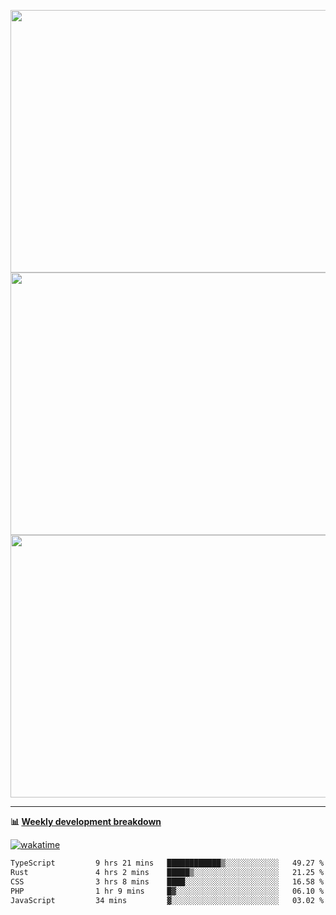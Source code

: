 <p float="left" align="middle"><img src="https://user-images.githubusercontent.com/56089155/195064669-12bd89bb-53c9-44b1-9fd8-993f93f585e1.png" width="600px" height="420px">
<img src="https://user-images.githubusercontent.com/56089155/195064706-c37aa3c8-f669-46c9-abba-1eadcbb910c5.png" width="600px" height="420px">
<img src="https://user-images.githubusercontent.com/56089155/195064753-0de674c7-4fc7-4831-a8a5-402e19cc77be.png" width="600px" height="420px"></p>

<hr />

**📊 [Weekly development breakdown](https://wakatime.com/@Ari24)**

[![wakatime](https://wakatime.com/badge/user/ca34c016-707f-4382-84cf-1823913a1423.svg)](https://wakatime.com/@ca34c016-707f-4382-84cf-1823913a1423)

<!--START_SECTION:waka-->

```txt
TypeScript         9 hrs 21 mins   ████████████▒░░░░░░░░░░░░   49.27 %
Rust               4 hrs 2 mins    █████▒░░░░░░░░░░░░░░░░░░░   21.25 %
CSS                3 hrs 8 mins    ████░░░░░░░░░░░░░░░░░░░░░   16.58 %
PHP                1 hr 9 mins     █▓░░░░░░░░░░░░░░░░░░░░░░░   06.10 %
JavaScript         34 mins         ▓░░░░░░░░░░░░░░░░░░░░░░░░   03.02 %
```

<!--END_SECTION:waka-->

